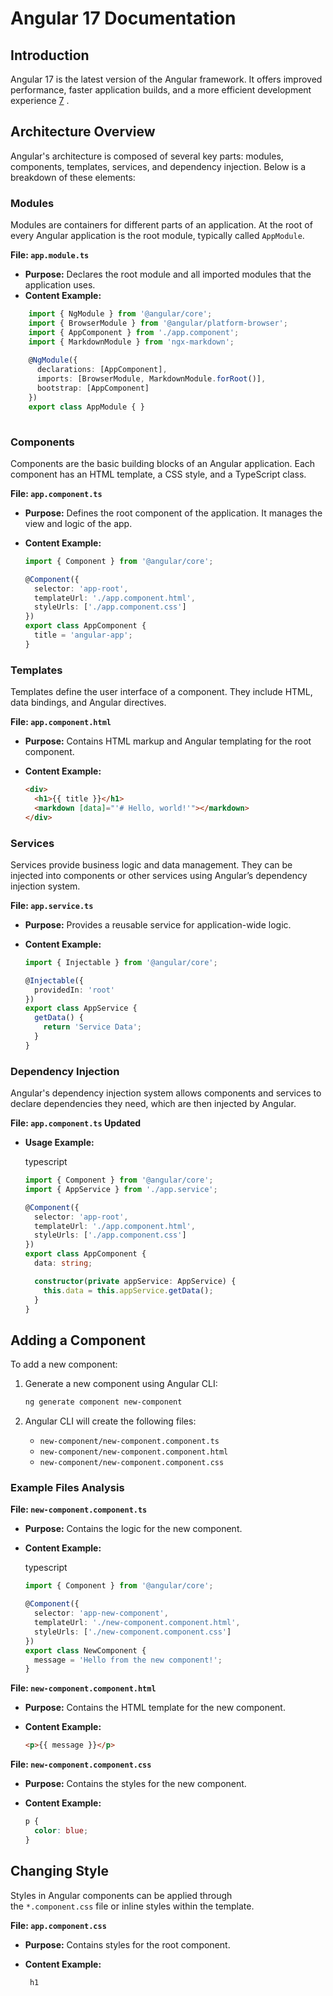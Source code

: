 # Angular 17 Documentation

## Introduction

Angular 17 is the latest version of the Angular framework. It offers improved performance, faster application builds, and a more efficient development experience [7](https://dev.to/sameerkatija/github-markdown-cheat-sheet-everything-you-need-to-know-to...) .

## Architecture Overview

Angular's architecture is composed of several key parts: modules, components, templates, services, and dependency injection. Below is a breakdown of these elements:

### Modules

Modules are containers for different parts of an application. At the root of every Angular application is the root module, typically called `AppModule`.

**File: `app.module.ts`**

- **Purpose:** Declares the root module and all imported modules that the application uses.
- **Content Example:**
``` ts
    import { NgModule } from '@angular/core';
    import { BrowserModule } from '@angular/platform-browser';
    import { AppComponent } from './app.component';
    import { MarkdownModule } from 'ngx-markdown';
    
    @NgModule({
      declarations: [AppComponent],
      imports: [BrowserModule, MarkdownModule.forRoot()],
      bootstrap: [AppComponent]
    })
    export class AppModule { }
    
```


### Components

Components are the basic building blocks of an Angular application. Each component has an HTML template, a CSS style, and a TypeScript class.

**File: `app.component.ts`**

- **Purpose:** Defines the root component of the application. It manages the view and logic of the app.
- **Content Example:**
    
    ```ts
    import { Component } from '@angular/core';
    
    @Component({
      selector: 'app-root',
      templateUrl: './app.component.html',
      styleUrls: ['./app.component.css']
    })
    export class AppComponent {
      title = 'angular-app';
    }
    ```
    

### Templates

Templates define the user interface of a component. They include HTML, data bindings, and Angular directives.

**File: `app.component.html`**

- **Purpose:** Contains HTML markup and Angular templating for the root component.
- **Content Example:**
    
    
    
    ```html
    <div>
      <h1>{{ title }}</h1>
      <markdown [data]="'# Hello, world!'"></markdown>
    </div>
    ```
    

### Services

Services provide business logic and data management. They can be injected into components or other services using Angular’s dependency injection system.

**File: `app.service.ts`**

- **Purpose:** Provides a reusable service for application-wide logic.
- **Content Example:**
    
    
    
    ```ts
    import { Injectable } from '@angular/core';
    
    @Injectable({
      providedIn: 'root'
    })
    export class AppService {
      getData() {
        return 'Service Data';
      }
    }
    ```
    

### Dependency Injection

Angular's dependency injection system allows components and services to declare dependencies they need, which are then injected by Angular.

**File: `app.component.ts` Updated**

- **Usage Example:**
    
    typescript
    
    ```ts
    import { Component } from '@angular/core';
    import { AppService } from './app.service';
    
    @Component({
      selector: 'app-root',
      templateUrl: './app.component.html',
      styleUrls: ['./app.component.css']
    })
    export class AppComponent {
      data: string;
    
      constructor(private appService: AppService) {
        this.data = this.appService.getData();
      }
    }
    ```
    

## Adding a Component

To add a new component:

1. Generate a new component using Angular CLI:
    
    
    
    ```sh
    ng generate component new-component
    ```
    
2. Angular CLI will create the following files:
    - `new-component/new-component.component.ts`
    - `new-component/new-component.component.html`
    - `new-component/new-component.component.css`

### Example Files Analysis

**File: `new-component.component.ts`**

- **Purpose:** Contains the logic for the new component.
- **Content Example:**
    
    typescript
    
    ```ts
    import { Component } from '@angular/core';
    
    @Component({
      selector: 'app-new-component',
      templateUrl: './new-component.component.html',
      styleUrls: ['./new-component.component.css']
    })
    export class NewComponent {
      message = 'Hello from the new component!';
    }
    ```
    

**File: `new-component.component.html`**

- **Purpose:** Contains the HTML template for the new component.
- **Content Example:**
    
    
    
    ```html
    <p>{{ message }}</p>
    ```
    

**File: `new-component.component.css`**

- **Purpose:** Contains the styles for the new component.
- **Content Example:**
    
    
    
    ```css
    p {
      color: blue;
    }
    ```
    

## Changing Style

Styles in Angular components can be applied through the `*.component.css` file or inline styles within the template.

**File: `app.component.css`**

- **Purpose:** Contains styles for the root component.
- **Content Example:**
    
    
    
   ```css
    h1  
    ```